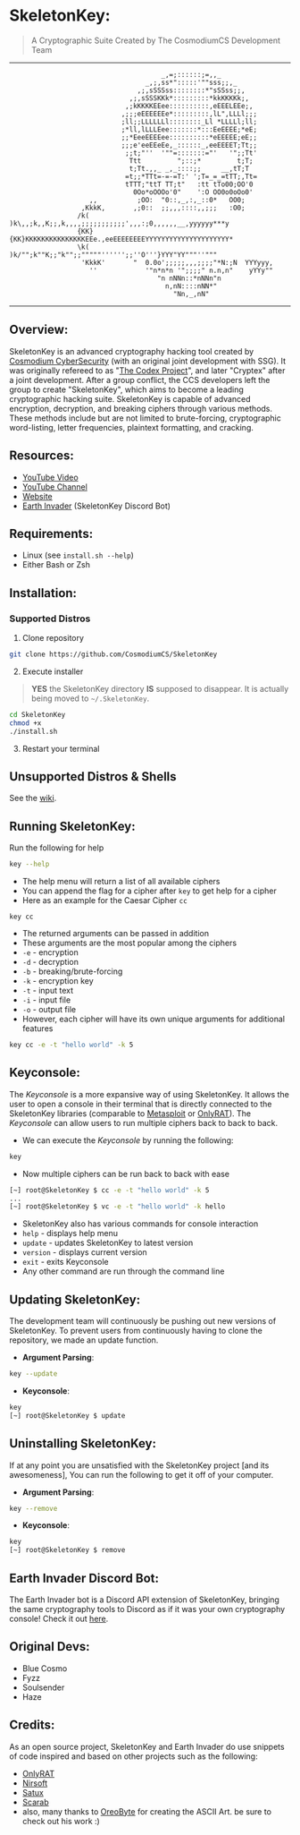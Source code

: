 <!-- variables -->
[ccs]: https://www.cosmodiumcs.com
[youtube]: https://www.youtube.com/c/CosmodiumCS
[onlyrat]: https://github.com/CosmodiumCS/OnlyRAT

<!-- title -->
# SkeletonKey:

> A Cryptographic Suite Created by The CosmodiumCS Development Team
---
```
                                      _,=;::::::;=,,_
                                  _,;,ss*":::::'""sss;;,_
                                ,;,sSSSss::::::::*"sSSss;;,
                              ,;,sSSSKKk*:::::::::*kkKKKKk;,
                             ,;kKKKKEEee::::::::::,eEEELEEe;,
                            ,;;;eEEEEEEe*:::::::::,lL",LLLl;;;
                            ;ll;;LLLLLLl::::::::_Ll *LLLLl;ll;
                            ;*ll,lLLLEee:::::::*:::EeEEEE;*eE;
                            ;;*EeeEEEEee::::::::::*eEEEEE;eE;;
                            ;;;e'eeEEeEe,_::::::_,eeEEEET;Tt;;
                             ;;t;"''  '""=:::::::="'   '";;Tt'
                              Ttt         ";::;*         t;T;
                              t;Tt.,,_ _,_::::;;     __,tT;T
                             =t;;*TTt=-=-=T:' ';T=_=_=tTT;,Tt=
                             tTTT;"ttT TT;t"   :tt tTo00;OO'0
                               0Oo*oOOOo'0"    ':O OO0o0oOo0'
                    ,,          ;OO:  "0::,_,:,_::0*   OO0;
                  ,KkkK,       ,;0::  ;;,,,::::,,;;;   :O0;
                 /k(  )k\,,;k,,K;;,k,,,,;;;;;;;;;;;',,,:;0,,,,,,__,yyyyyy***y
                 {KK}{KK}KKKKKKKKKKKKKKKEEe.,eeEEEEEEEEYYYYYYYYYYYYYYYYYYYYY*
                 \k(  )k/"";k""K;;"k"";;"""""'''''';;''O'''}YYY"YY"""''"""
                  'KkkK'       "  0.0o';;;;;,,,;;;;"*N:;N  YYYyyy,
                    ''            '"n*n*n '";;;;" n.n,n"    yYYy""
                                     "n nNNn::*nNNn"n
                                       n,nN::::nNN*"
                                         "Nn,_,nN"
```
---

## Overview:
SkeletonKey is an advanced cryptography hacking tool created by [Cosmodium CyberSecurity][ccs] (with an original joint development with SSG). It was originally refereed to as "[The Codex Project](https://github.com/CosmodiumCS/the-codex-project)", and later "Cryptex" after a joint development. After a group conflict, the CCS developers left the group to create "SkeletonKey", which aims to become a leading cryptographic hacking suite. SkeletonKey is capable of advanced encryption, decryption, and breaking ciphers through various methods. These methods include but are not limited to brute-forcing, cryptographic word-listing, letter frequencies, plaintext formatting, and cracking.

## Resources:
- [YouTube Video](https://www.cosmodiumcs.com/comings-soon)
- [YouTube Channel](https://youtube.com/cosmodiumcs)
- [Website](https://cosmodiumcs.com)
- [Earth Invader](https://github.com/CosmodiumCS/Earth-Invader) (SkeletonKey Discord Bot)

## Requirements:
- Linux (see `install.sh --help`)
- Either Bash or Zsh

## Installation:

### Supported Distros
1. Clone repository
```bash
git clone https://github.com/CosmodiumCS/SkeletonKey
```
2. Execute installer
> **YES** the SkeletonKey directory **IS** supposed to disappear. It is actually being moved to `~/.SkeletonKey`.
```bash
cd SkeletonKey
chmod +x
./install.sh
```
3. Restart your terminal

## Unsupported Distros & Shells
See the [wiki](https://github.com/CosmodiumCS/SkeletonKey/wiki#installation).

## Running SkeletonKey:
Run the following for help
```bash
key --help
```
- The help menu will return a list of all available ciphers
- You can append the flag for a cipher after `key` to get help for a cipher
- Here as an example for the Caesar Cipher `cc`
```key
key cc
``` 
- The returned arguments can be passed in addition
- These arguments are the most popular among the ciphers
- `-e` - encryption
- `-d` - decryption
- `-b` - breaking/brute-forcing
- `-k` - encryption key
- `-t` - input text
- `-i` - input file
- `-o` - output file
- However, each cipher will have its own unique arguments for additional features
```bash
key cc -e -t "hello world" -k 5
```

## Keyconsole:
The *Keyconsole* is a more expansive way of using SkeletonKey. It allows the user to open a console in their terminal that is directly connected to the SkeletonKey libraries (comparable to [Metasploit](https://www.metasploit.com/) or [OnlyRAT][onlyrat]). The *Keyconsole* can allow users to run multiple ciphers back to back to back.
- We can execute the *Keyconsole* by running the following:
```bash
key
```
- Now multiple ciphers can be run back to back with ease
```bash
[~] root@SkeletonKey $ cc -e -t "hello world" -k 5
...
[~] root@SkeletonKey $ vc -e -t "hello world" -k hello
```
- SkeletonKey also has various commands for console interaction
- `help` - displays help menu
- `update` - updates SkeletonKey to latest version
- `version` - displays current version
- `exit` - exits Keyconsole
- Any other command are run through the command line

## Updating SkeletonKey:
The development team will continuously be pushing out new versions of SkeletonKey. To prevent users from continuously having to clone the repository, we made an update function.
- **Argument Parsing**:
```bash
key --update
```
- **Keyconsole**:
```bash
key
[~] root@SkeletonKey $ update
```

## Uninstalling SkeletonKey:
If at any point you are unsatisfied with the SkeletonKey project [and its awesomeness], You can run the following to get it off of your computer.
- **Argument Parsing**:
```bash
key --remove
```
- **Keyconsole**:
```bash
key
[~] root@SkeletonKey $ remove
```

## Earth Invader Discord Bot:
The Earth Invader bot is a Discord API extension of SkeletonKey, bringing the same cryptography tools to Discord as if it was your own cryptography console! Check it out [here](https://github.com/CosmodiumCS/Earth-Invader).


## Original Devs:
- Blue Cosmo
- Fyzz
- Soulsender
- Haze

## Credits:
As an open source project, SkeletonKey and Earth Invader do use snippets of code inspired and based on other projects such as the following:
- [OnlyRAT](https://github.com/CosmodiumCS/OnlyRAT)
- [Nirsoft](https://www.nirsoft.net)
- [Satux](https://cosmodiumcs.com/coming-soon)
- [Scarab](https://github.com/Soulsender/Scarab)
- also, many thanks to [OreoByte](https://github.com/OreoByte/art-pool-current/tree/master/program_ascii_art/skeleton_key_dir) for creating the ASCII Art. be sure to check out his work :)

